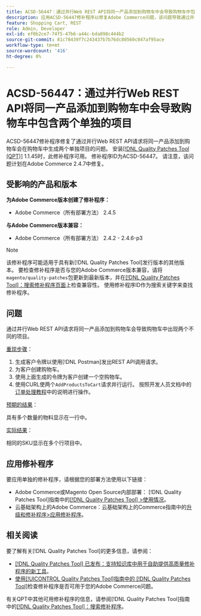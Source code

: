 ```yaml
---
title: ACSD-56447：通过并行Web REST API将同一产品添加到购物车中会导致购物车中包含两个单独的项目
description: 应用ACSD-56447修补程序以修复Adobe Commerce问题，该问题导致通过并行Web REST API请求将同一产品添加到购物车会在购物车中生成两个单独的项目。
feature: Shopping Cart, REST
role: Admin, Developer
exl-id: ef0b2ce7-74f5-47b6-a44c-bda898c444b2
source-git-commit: 81c78439f7c243437b7b76dc80560c847af95ace
workflow-type: tm+mt
source-wordcount: '416'
ht-degree: 0%

---
```


# ACSD-56447：通过并行Web REST API将同一产品添加到购物车中会导致购物车中包含两个单独的项目

ACSD-56447修补程序修复了通过并行Web REST API请求将同一产品添加到购物车会在购物车中生成两个单独项目的问题。 安装[[!DNL Quality Patches Tool (QPT)]](https://experienceleague.adobe.com/en/docs/commerce-knowledge-base/kb/announcements/commerce-announcements/magento-quality-patches-released-new-tool-to-self-serve-quality-patches) 1.1.45时，此修补程序可用。 修补程序ID为ACSD-56447。 请注意，该问题计划在Adobe Commerce 2.4.7中修复。

## 受影响的产品和版本

**为Adobe Commerce版本创建了修补程序：**

* Adobe Commerce（所有部署方法） 2.4.5

**与Adobe Commerce版本兼容：**

* Adobe Commerce（所有部署方法） 2.4.2 - 2.4.6-p3

>[!NOTE]
>
>该修补程序可能适用于具有新[!DNL Quality Patches Tool]发行版本的其他版本。 要检查修补程序是否与您的Adobe Commerce版本兼容，请将`magento/quality-patches`包更新到最新版本，并在[[!DNL Quality Patches Tool]：搜索修补程序页面](https://experienceleague.adobe.com/tools/commerce-quality-patches/index.html)上检查兼容性。 使用修补程序ID作为搜索关键字来查找修补程序。

## 问题

通过并行Web REST API请求将同一产品添加到购物车会导致购物车中出现两个不同的项目。

<u>重现步骤</u>：

1. 生成客户令牌以使用[!DNL Postman]发出REST API调用请求。
1. 为客户创建购物车。
1. 使用上面生成的令牌为客户创建一个空购物车。
1. 使用CURL使两个`AddProductsToCart`请求并行运行。 按照开发人员文档中的[订单处理教程](https://developer.adobe.com/commerce/webapi/rest/tutorials/orders/)中的说明进行操作。

<u>预期的结果</u>：

具有多个数量的物料显示在一行中。

<u>实际结果</u>：

相同的SKU显示在多个行项目中。

## 应用修补程序

要应用单独的修补程序，请根据您的部署方法使用以下链接：

* Adobe Commerce或Magento Open Source内部部署： [!DNL Quality Patches Tool]指南中的[[!DNL Quality Patches Tool] >使用情况](/help/tools/quality-patches-tool/usage.md)。
* 云基础架构上的Adobe Commerce：云基础架构上的Commerce指南中的[升级和修补程序>应用修补程序](https://experienceleague.adobe.com/docs/commerce-cloud-service/user-guide/develop/upgrade/apply-patches.html)。

## 相关阅读

要了解有关[!DNL Quality Patches Tool]的更多信息，请参阅：

* [[!DNL Quality Patches Tool] 已发布：支持知识库中用于自助提供高质量修补程序的新工具](https://experienceleague.adobe.com/en/docs/commerce-knowledge-base/kb/announcements/commerce-announcements/magento-quality-patches-released-new-tool-to-self-serve-quality-patches)。
* [使用[!UICONTROL Quality Patches Tool]指南中的 [!DNL Quality Patches Tool]](/help/tools/quality-patches-tool/patches-available-in-qpt/check-patch-for-magento-issue-with-magento-quality-patches.md)检查修补程序是否可用于您的Adobe Commerce问题。


有关QPT中其他可用修补程序的信息，请参阅[!DNL Quality Patches Tool]指南中的[[!DNL Quality Patches Tool]：搜索修补程序](https://experienceleague.adobe.com/tools/commerce-quality-patches/index.html)。
